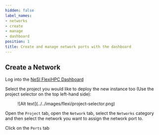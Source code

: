 ```yaml
---
hidden: false
label_names:
- networks
- create
- manage
- dashboard
position: 1
title: Create and manage network ports with the dashboard
---
```


## Create a Network

Log into the [NeSI FlexiHPC Dashboard](https://dashboard.cloud.nesi.org.nz/)

Select the project you would like to deploy the new instance too (Use the project selector on the top left-hand side):

<figure markdown>
  ![Alt text](../../images/flexi/project-selector.png)
</figure>

Open the `Project` tab, open the `Network` tab, select the `Networks` category and then select the network you want to assign the network port to.

Click on the `Ports` tab

